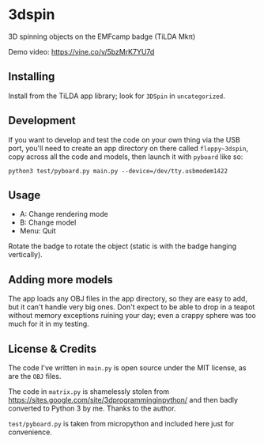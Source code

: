 # 3dspin

3D spinning objects on the EMFcamp badge (TiLDA Mkπ)

Demo video: https://vine.co/v/5bzMrK7YU7d

## Installing

Install from the TiLDA app library; look for `3DSpin` in `uncategorized`.

## Development

If you want to develop and test the code on your own thing via the USB port, you'll need to create an app directory on there called `floppy~3dspin`, copy across all the code and models, then launch it with `pyboard` like so:

```
python3 test/pyboard.py main.py --device=/dev/tty.usbmodem1422
```

## Usage

* A: Change rendering mode
* B: Change model
* Menu: Quit

Rotate the badge to rotate the object (static is with the badge hanging vertically).

## Adding more models

The app loads any OBJ files in the app directory, so they are easy to add, but it can't handle very big ones. Don't expect to be able to drop in a teapot without memory exceptions ruining your day; even a crappy sphere was too much for it in my testing.

## License & Credits

The code I've written in `main.py` is open source under the MIT license, as are the `OBJ` files.

The code in `matrix.py` is shamelessly stolen from https://sites.google.com/site/3dprogramminginpython/ and then badly converted to Python 3 by me. Thanks to the author.

`test/pyboard.py` is taken from micropython and included here just for convenience.
